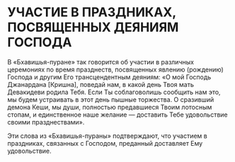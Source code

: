 # УЧАСТИЕ В ПРАЗДНИКАХ, ПОСВЯЩЕННЫХ ДЕЯНИЯМ ГОСПОДА

В «Бхавишья-пуране» так говорится об участии в различных церемониях по время празднеств, посвященных явлению (рождению) Господа и другим Его трансцендентным деяниям: «О мой Господь Джанардана [Кришна], поведай нам, в какой день Твоя мать Девакидеви родила Тебя. Если Ты соблаговолишь сообщить нам это, мы будем устраивать в этот день пышные торжества. О сразивший демона Кеши, мы души, полностью предавшиеся Твоим лотосным стопам, и единственное наше желание — доставить Тебе удовольствие своими празднествами».

Эти слова из «Бхавишья-пураны» подтверждают, что участием в праздниках, связанных с Господом, преданный доставляет Ему удовольствие.

